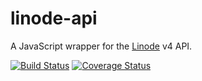 # linode-api
A JavaScript wrapper for the [Linode](http://linode.com/) v4 API.

[![Build Status](https://travis-ci.org/rjstires/linode-api.svg?branch=master)](https://travis-ci.org/rjstires/linode-api) [![Coverage Status](https://coveralls.io/repos/github/rjstires/linode-api/badge.svg?branch=master)](https://coveralls.io/github/rjstires/linode-api?branch=master)